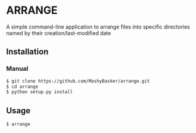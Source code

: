 # ARRANGE

A simple command-line application to arrange files into specific directories named by their creation/last-modified date

## Installation

### Manual

```bash
$ git clone https://github.com/MashyBasker/arrange.git
$ cd arrange
$ python setup.py install
```

## Usage

```bash
$ arrange
```
